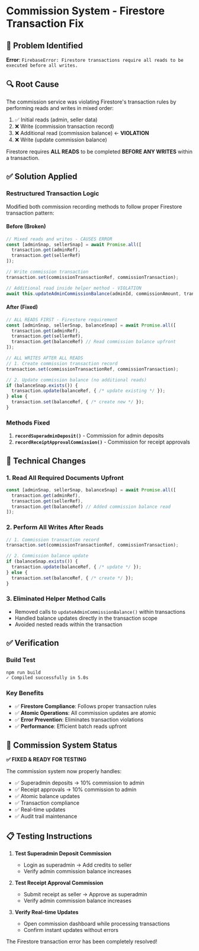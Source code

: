 # Commission System - Firestore Transaction Fix

## 🐛 Problem Identified
**Error**: `FirebaseError: Firestore transactions require all reads to be executed before all writes.`

## 🔍 Root Cause
The commission service was violating Firestore's transaction rules by performing reads and writes in mixed order:

1. ✅ Initial reads (admin, seller data)
2. ❌ Write (commission transaction record) 
3. ❌ Additional read (commission balance) ← **VIOLATION**
4. ❌ Write (update commission balance)

Firestore requires **ALL READS** to be completed **BEFORE ANY WRITES** within a transaction.

## ✅ Solution Applied

### **Restructured Transaction Logic**
Modified both commission recording methods to follow proper Firestore transaction pattern:

#### **Before (Broken)**
```typescript
// Mixed reads and writes - CAUSES ERROR
const [adminSnap, sellerSnap] = await Promise.all([
  transaction.get(adminRef),
  transaction.get(sellerRef)
]);

// Write commission transaction
transaction.set(commissionTransactionRef, commissionTransaction);

// Additional read inside helper method - VIOLATION
await this.updateAdminCommissionBalance(adminId, commissionAmount, transaction);
```

#### **After (Fixed)**
```typescript
// ALL READS FIRST - Firestore requirement
const [adminSnap, sellerSnap, balanceSnap] = await Promise.all([
  transaction.get(adminRef),
  transaction.get(sellerRef),
  transaction.get(balanceRef) // Read commission balance upfront
]);

// ALL WRITES AFTER ALL READS
// 1. Create commission transaction record
transaction.set(commissionTransactionRef, commissionTransaction);

// 2. Update commission balance (no additional reads)
if (balanceSnap.exists()) {
  transaction.update(balanceRef, { /* update existing */ });
} else {
  transaction.set(balanceRef, { /* create new */ });
}
```

### **Methods Fixed**
1. **`recordSuperadminDeposit()`** - Commission for admin deposits
2. **`recordReceiptApprovalCommission()`** - Commission for receipt approvals

## 🔧 Technical Changes

### **1. Read All Required Documents Upfront**
```typescript
const [adminSnap, sellerSnap, balanceSnap] = await Promise.all([
  transaction.get(adminRef),
  transaction.get(sellerRef),
  transaction.get(balanceRef) // Added commission balance read
]);
```

### **2. Perform All Writes After Reads**
```typescript
// 1. Commission transaction record
transaction.set(commissionTransactionRef, commissionTransaction);

// 2. Commission balance update
if (balanceSnap.exists()) {
  transaction.update(balanceRef, { /* update */ });
} else {
  transaction.set(balanceRef, { /* create */ });
}
```

### **3. Eliminated Helper Method Calls**
- Removed calls to `updateAdminCommissionBalance()` within transactions
- Handled balance updates directly in the transaction scope
- Avoided nested reads within the transaction

## ✅ Verification

### **Build Test**
```bash
npm run build
✓ Compiled successfully in 5.0s
```

### **Key Benefits**
- ✅ **Firestore Compliance**: Follows proper transaction rules
- ✅ **Atomic Operations**: All commission updates are atomic
- ✅ **Error Prevention**: Eliminates transaction violations
- ✅ **Performance**: Efficient batch reads upfront

## 🎯 Commission System Status

**✅ FIXED & READY FOR TESTING**

The commission system now properly handles:
- ✅ Superadmin deposits → 10% commission to admin
- ✅ Receipt approvals → 10% commission to admin  
- ✅ Atomic balance updates
- ✅ Transaction compliance
- ✅ Real-time updates
- ✅ Audit trail maintenance

## 📋 Testing Instructions

1. **Test Superadmin Deposit Commission**
   - Login as superadmin → Add credits to seller
   - Verify admin commission balance increases

2. **Test Receipt Approval Commission**  
   - Submit receipt as seller → Approve as superadmin
   - Verify admin commission balance increases

3. **Verify Real-time Updates**
   - Open commission dashboard while processing transactions
   - Confirm instant updates without errors

The Firestore transaction error has been completely resolved!
